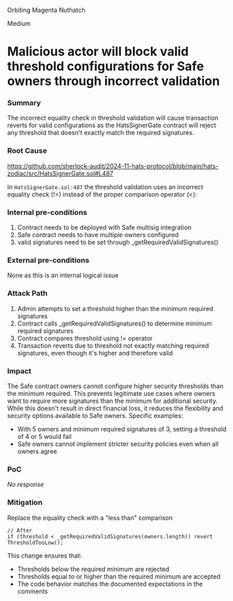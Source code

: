 Orbiting Magenta Nuthatch

Medium

# Malicious actor will block valid threshold configurations for Safe owners through incorrect validation

### Summary

The incorrect equality check in threshold validation will cause transaction reverts for valid configurations as the HatsSignerGate contract will reject any threshold that doesn't exactly match the required signatures.

### Root Cause

https://github.com/sherlock-audit/2024-11-hats-protocol/blob/main/hats-zodiac/src/HatsSignerGate.sol#L487

In `HatsSignerGate.sol:487` the threshold validation uses an incorrect equality check (!=) instead of the proper comparison operator (<):

### Internal pre-conditions

1. Contract needs to be deployed with Safe multisig integration
2. Safe contract needs to have multiple owners configured
3. valid signatures need to be set through _getRequiredValidSignatures()

### External pre-conditions

None as this is an internal logical issue

### Attack Path

1. Admin attempts to set a threshold higher than the minimum required signatures
2. Contract calls _getRequiredValidSignatures() to determine minimum required signatures
3. Contract compares threshold using != operator
4. Transaction reverts due to threshold not exactly matching required signatures, even though it's higher and therefore valid

### Impact

The Safe contract owners cannot configure higher security thresholds than the minimum required. This prevents legitimate use cases where owners want to require more signatures than the minimum for additional security. While this doesn't result in direct financial loss, it reduces the flexibility and security options available to Safe owners.
Specific examples:

- With 5 owners and minimum required signatures of 3, setting a threshold of 4 or 5 would fail
- Safe owners cannot implement stricter security policies even when all owners agree

### PoC

_No response_

### Mitigation

Replace the equality check with a "less than" comparison

```solidity
// After
if (threshold < _getRequiredValidSignatures(owners.length)) revert ThresholdTooLow();
```

This change ensures that:

- Thresholds below the required minimum are rejected
- Thresholds equal to or higher than the required minimum are accepted
- The code behavior matches the documented expectations in the comments